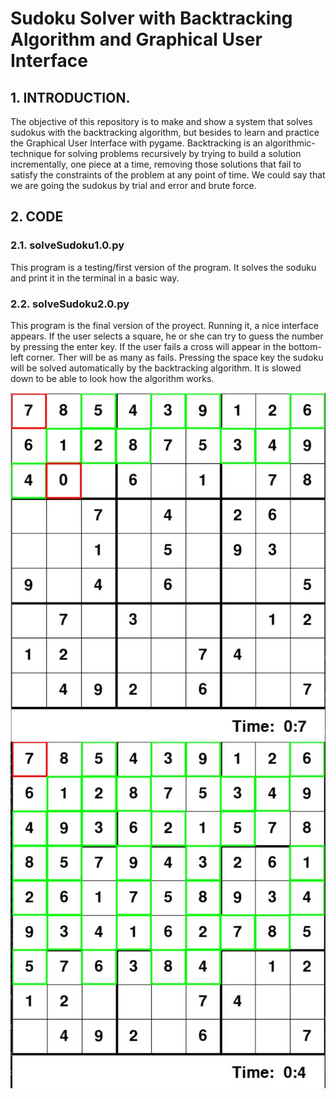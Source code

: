 # Sudoku Solver with Backtracking Algorithm and Graphical User Interface
## 1. INTRODUCTION.
The objective of this repository is to make and show a system that solves sudokus with the backtracking algorithm, but besides to learn and practice the Graphical User Interface with pygame. Backtracking is an algorithmic-technique for solving problems recursively by trying to build a solution incrementally, one piece at a time, removing those solutions that fail to satisfy the constraints of the problem at any point of time. We could say that we are going the sudokus by trial and error and brute force.

## 2. CODE
### 2.1. solveSudoku1.0.py
This program is a testing/first version of the program. It solves the soduku and print it in the terminal in a basic way.
### 2.2. solveSudoku2.0.py
This program is the final version of the proyect. Running it, a nice interface appears. If the user selects a square, he or she can try to guess the number by pressing the enter key. If the user fails a cross will appear in the bottom-left corner. Ther will be as many as fails. Pressing the space key the sudoku will be solved automatically by the backtracking algorithm. It is slowed down to be able to look how the algorithm works.

  <img src="img/sudoku1.JPG" width="536" align="center">

  <img src="img/sudoku2.JPG" width="536" align="center">
